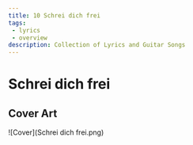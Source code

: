 ```yaml
---
title: 10 Schrei dich frei
tags: 
 - lyrics
 - overview
description: Collection of Lyrics and Guitar Songs
---
```


# Schrei dich frei

## Cover Art

![Cover](Schrei dich frei.png)

